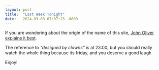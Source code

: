 ```yaml
---
layout: post
title:  "Last Week Tonight"
date:   2024-03-08 07:37:13 -0800
---
```


If you are wondering about the origin of the name of this site, [John Oliver explains it best](https://youtu.be/Q8oCilY4szc?si=0EpwZPr1J2FK0gHM).

The reference to _"designed by clowns"_ is at 23:00, but you should really watch the whole thing because its friday, and you deserve a good laugh.

Enjoy!

